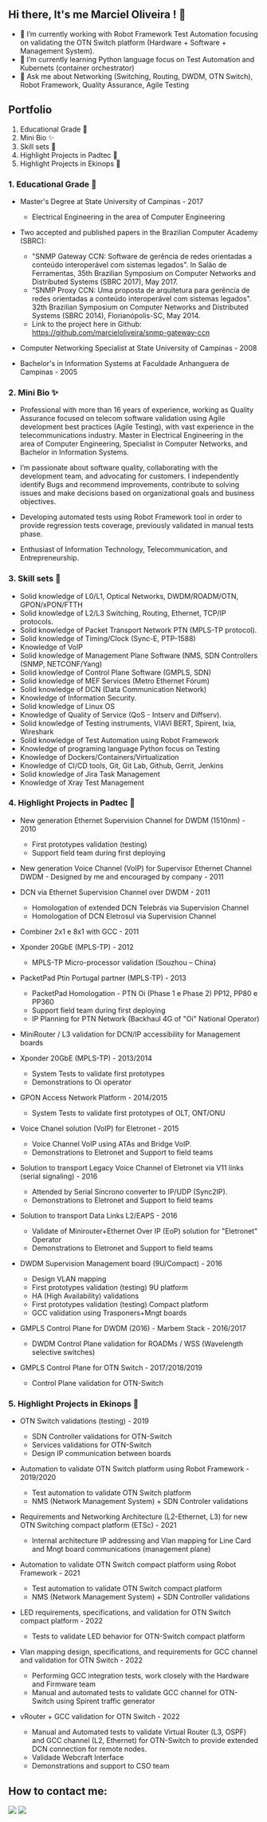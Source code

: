 ## Hi there, It's me Marciel Oliveira ! 👋

- 🔭 I’m currently working with Robot Framework Test Automation focusing on validating the OTN Switch platform (Hardware + Software + Management System).
- 🌱 I’m currently learning Python language focus on Test Automation and Kubernets (container orchestrator)
- 💬 Ask me about Networking (Switching, Routing, DWDM, OTN Switch), Robot Framework, Quality Assurance, Agile Testing 

## Portfolio

1. Educational Grade 🏫
2. Mini Bio ✨
3. Skill sets 🔧
4. Highlight Projects in Padtec 👜
5. Highlight Projects in Ekinops 👜

### 1. Educational Grade 🏫

- Master's Degree at State University of Campinas - 2017
  - Electrical Engineering in the area of Computer Engineering
  
- Two accepted and published papers in the Brazilian Computer Academy (SBRC): 
  - "SNMP Gateway CCN: Software de gerência de redes orientadas a conteúdo interoperável com sistemas legados". In Salão de Ferramentas, 35th Brazilian Symposium on Computer Networks and Distributed Systems (SBRC 2017), May 2017.
  - “SNMP Proxy CCN: Uma proposta de arquitetura para gerência de redes orientadas a conteúdo interoperável com sistemas legados".  32th Brazilian Symposium on Computer Networks and Distributed Systems (SBRC 2014), Florianópolis-SC, May 2014.
  - Link to the project here in Github: https://github.com/marcieloliveira/snmp-gateway-ccn

- Computer Networking Specialist at State University of Campinas - 2008

- Bachelor's in Information Systems at Faculdade Anhanguera de Campinas  - 2005

### 2. Mini Bio ✨

- Professional with more than 16 years of experience, working as Quality Assurance focused on telecom software validation using Agile development best practices (Agile Testing), with vast experience in the telecommunications industry. Master in Electrical Engineering in the area of Computer Engineering, Specialist in Computer Networks, and Bachelor in Information Systems. 
- I’m passionate about software quality, collaborating with the development team, and advocating for customers. I independently identify Bugs and recommend improvements, contribute to solving issues and make decisions based on organizational goals and business objectives.
- Developing automated tests using Robot Framework tool in order to provide regression tests coverage, previously validated in manual tests phase. 

- Enthusiast of Information Technology, Telecommunication, and Entrepreneurship.


### 3. Skill sets 🔧

- Solid knowledge of L0/L1, Optical Networks, DWDM/ROADM/OTN, GPON/xPON/FTTH
- Solid knowledge of L2/L3 Switching, Routing, Ethernet, TCP/IP protocols.
- Solid knowledge of Packet Transport Network PTN (MPLS-TP protocol).
- Solid knowledge of Timing/Clock (Sync-E, PTP-1588)
- Knowledge of VoIP
- Solid knowledge of Management Plane Software (NMS, SDN Controllers (SNMP, NETCONF/Yang)
- Solid knowledge of Control Plane Software (GMPLS, SDN)
- Solid knowledge of MEF Services (Metro Ethernet Fórum)
- Solid knowledge of DCN (Data Communication Network)
- Knowledge of  Information Security.
- Solid knowledge of Linux OS
- Knowledge of  Quality of Service (QoS - Intserv and Diffserv).
- Solid knowledge of Testing instruments, VIAVI BERT, Spirent, Ixia, Wireshark
- Solid knowledge of Test Automation using Robot Framework
- Knowledge of programing language Python focus on Testing
- Knowledge of Dockers/Containers/Virtualization
- Knowledge of CI/CD tools, Git, Git Lab, Github, Gerrit, Jenkins
- Solid knowledge of Jira Task Management 
- Knowledge of Xray Test Management

### 4. Highlight Projects in Padtec 👜

- New generation Ethernet Supervision Channel 
for DWDM (1510nm) - 2010
  - First prototypes validation (testing)
  - Support field team during first deploying
  
- New generation Voice Channel (VoIP) for Supervisor Ethernet Channel DWDM  - Designed by me and encouraged by company - 2011  

- DCN via Ethernet Supervision Channel over DWDM - 2011
  - Homologation of extended DCN Telebrás via Supervision Channel
  - Homologation of DCN Eletrosul via Supervision Channel
  
- Combiner 2x1 e 8x1 with GCC - 2011

- Xponder 20GbE (MPLS-TP) - 2012
  - MPLS-TP Micro-processor validation (Souzhou – China)
  
- PacketPad Ptin Portugal partner (MPLS-TP) - 2013
  - PacketPad Homologation - PTN Oi (Phase 1 e Phase 2) PP12, PP80 e PP360
  - Support field team during first deploying
  - IP Planning for PTN Network (Backhaul 4G of "Oi" National Operator)
   
- MiniRouter / L3 validation for DCN/IP accessibility for Management boards

- Xponder 20GbE (MPLS-TP) - 2013/2014
  - System Tests to validate first prototypes
  - Demonstrations to Oi operator 
  
- GPON Access Network Platform - 2014/2015
  - System Tests to validate first prototypes of OLT, ONT/ONU

- Voice Chanel solution (VoIP) for Eletronet - 2015
   - Voice Channel VoIP using ATAs and Bridge VoIP.
   - Demonstrations to Eletronet and Support to field teams

- Solution to transport Legacy Voice Channel of Eletronet via V11 links (serial signaling) - 2016
  - Attended by Serial Síncrono converter to IP/UDP (Sync2IP).
  - Demonstrations to Eletronet and Support to field teams

- Solution to transport Data Links L2/EAPS - 2016
  - Validate of Minirouter+Ethernet Over IP (EoP) solution for "Eletronet" Operator
  - Demonstrations to Eletronet and Support to field teams

- DWDM Supervision Management board (9U/Compact) - 2016
  - Design VLAN mapping
  - First prototypes validation (testing) 9U platform
  - HA (High Availability) validations
  - First prototypes validation (testing) Compact platform
  - GCC validation using Trasponers+Mngt boards

- GMPLS Control Plane for DWDM (2016) - Marbem Stack - 2016/2017
  - DWDM Control Plane validation for ROADMs / WSS (Wavelength selective switches)

- GMPLS Control Plane for OTN Switch - 2017/2018/2019
  - Control Plane validation for OTN-Switch

### 5. Highlight Projects in Ekinops 👜

- OTN Switch validations (testing) - 2019
  - SDN Controller validations for OTN-Switch
  - Services validations for OTN-Switch
  - Design IP communication between boards

- Automation to validate OTN Switch platform using Robot Framework - 2019/2020
  - Test automation to validate OTN Switch platform
  - NMS (Network Management System) + SDN Controler validations

- Requirements and Networking Architecture (L2-Ethernet, L3) for new OTN Switching compact platform (ETSc) - 2021
  - Internal architecture IP addressing and Vlan mapping for Line Card and Mngt board communications (management plane)

- Automation to validate OTN Switch compact platform using Robot Framework - 2021
  - Test automation to validate OTN Switch compact platform
  - NMS (Network Management System) + SDN Controller validations

- LED requirements, specifications,  and validation for OTN Switch compact platform - 2022
  - Tests to validate LED behavior for OTN-Switch compact platform

- Vlan mapping design, specifications, and requirements for GCC channel and validation for OTN Switch - 2022
  - Performing GCC integration tests, work closely with the Hardware and Firmware team
  - Manual and automated tests to validate GCC channel for OTN-Switch using Spirent traffic generator

- vRouter + GCC validation for OTN Switch  - 2022
  - Manual and Automated tests to validate Virtual Router (L3, OSPF) and GCC channel (L2, Ethernet) for OTN-Switch to provide extended DCN connection for remote nodes.
  - Validade Webcraft Interface
  - Demonstrations and support to CSO team

## How to contact me:
  <div> 
  <a href = "mailto:marciel.oliveira@gmail.com"><img src="https://img.shields.io/badge/-Gmail-%23333?style=for-the-badge&logo=gmail&logoColor=white" target="_blank"></a>
  <a href="https://www.linkedin.com/in/marciel-de-lima-oliveira-a0b87616" target="_blank"><img src="https://img.shields.io/badge/-LinkedIn-%230077B5?style=for-the-badge&logo=linkedin&logoColor=white" target="_blank"></a> 

</div>
